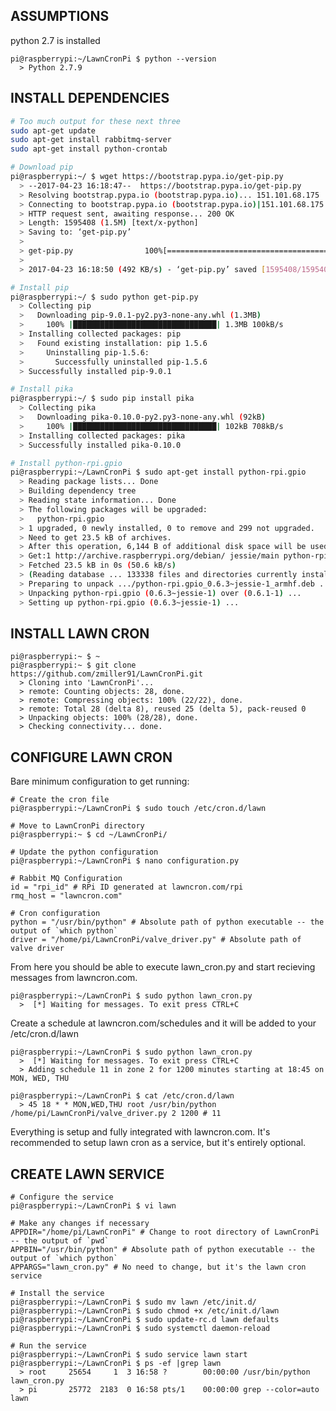 ASSUMPTIONS
-----------
python 2.7 is installed

    pi@raspberrypi:~/LawnCronPi $ python --version
      > Python 2.7.9


INSTALL DEPENDENCIES
--------------------

```bash
# Too much output for these next three
sudo apt-get update
sudo apt-get install rabbitmq-server
sudo apt-get install python-crontab

# Download pip
pi@raspberrypi:~/ $ wget https://bootstrap.pypa.io/get-pip.py
  > --2017-04-23 16:18:47--  https://bootstrap.pypa.io/get-pip.py
  > Resolving bootstrap.pypa.io (bootstrap.pypa.io)... 151.101.68.175
  > Connecting to bootstrap.pypa.io (bootstrap.pypa.io)|151.101.68.175|:443... connected.
  > HTTP request sent, awaiting response... 200 OK
  > Length: 1595408 (1.5M) [text/x-python]
  > Saving to: ‘get-pip.py’
  >
  > get-pip.py                100%[====================================>]   1.52M   492KB/s   in 3.2s
  >
  > 2017-04-23 16:18:50 (492 KB/s) - ‘get-pip.py’ saved [1595408/1595408]

# Install pip
pi@raspberrypi:~/ $ sudo python get-pip.py
  > Collecting pip
  >   Downloading pip-9.0.1-py2.py3-none-any.whl (1.3MB)
  >     100% |████████████████████████████████| 1.3MB 100kB/s
  > Installing collected packages: pip
  >   Found existing installation: pip 1.5.6
  >     Uninstalling pip-1.5.6:
  >       Successfully uninstalled pip-1.5.6
  > Successfully installed pip-9.0.1

# Install pika
pi@raspberrypi:~/ $ sudo pip install pika
  > Collecting pika
  >   Downloading pika-0.10.0-py2.py3-none-any.whl (92kB)
  >     100% |████████████████████████████████| 102kB 708kB/s
  > Installing collected packages: pika
  > Successfully installed pika-0.10.0

# Install python-rpi.gpio
pi@raspberrypi:~/LawnCronPi $ sudo apt-get install python-rpi.gpio
  > Reading package lists... Done
  > Building dependency tree
  > Reading state information... Done
  > The following packages will be upgraded:
  >   python-rpi.gpio
  > 1 upgraded, 0 newly installed, 0 to remove and 299 not upgraded.
  > Need to get 23.5 kB of archives.
  > After this operation, 6,144 B of additional disk space will be used.
  > Get:1 http://archive.raspberrypi.org/debian/ jessie/main python-rpi.gpio armhf 0.6.3~jessie-1 [23.5 kB]
  > Fetched 23.5 kB in 0s (50.6 kB/s)
  > (Reading database ... 133338 files and directories currently installed.)
  > Preparing to unpack .../python-rpi.gpio_0.6.3~jessie-1_armhf.deb ...
  > Unpacking python-rpi.gpio (0.6.3~jessie-1) over (0.6.1-1) ...
  > Setting up python-rpi.gpio (0.6.3~jessie-1) ...
```

INSTALL LAWN CRON
-------------

    pi@raspberrypi:~ $ ~
    pi@raspberrypi:~ $ git clone https://github.com/zmiller91/LawnCronPi.git
      > Cloning into 'LawnCronPi'...
      > remote: Counting objects: 28, done.
      > remote: Compressing objects: 100% (22/22), done.
      > remote: Total 28 (delta 8), reused 25 (delta 5), pack-reused 0
      > Unpacking objects: 100% (28/28), done.
      > Checking connectivity... done.

CONFIGURE LAWN CRON
---------------------------

Bare minimum configuration to get running:

    # Create the cron file
    pi@raspberrypi:~/LawnCronPi $ sudo touch /etc/cron.d/lawn

    # Move to LawnCronPi directory
    pi@raspberrypi:~ $ cd ~/LawnCronPi/

    # Update the python configuration
    pi@raspberrypi:~/LawnCronPi $ nano configuration.py

    # Rabbit MQ Configuration
    id = "rpi_id" # RPi ID generated at lawncron.com/rpi
    rmq_host = "lawncron.com"

    # Cron configuration
    python = "/usr/bin/python" # Absolute path of python executable -- the output of `which python`
    driver = "/home/pi/LawnCronPi/valve_driver.py" # Absolute path of valve driver

From here you should be able to execute lawn_cron.py and start recieving messages from lawncron.com.

    pi@raspberrypi:~/LawnCronPi $ sudo python lawn_cron.py
      >  [*] Waiting for messages. To exit press CTRL+C

Create a schedule at lawncron.com/schedules and it will be added to your /etc/cron.d/lawn

    pi@raspberrypi:~/LawnCronPi $ sudo python lawn_cron.py
      >  [*] Waiting for messages. To exit press CTRL+C
      > Adding schedule 11 in zone 2 for 1200 minutes starting at 18:45 on MON, WED, THU

    pi@raspberrypi:~/LawnCronPi $ cat /etc/cron.d/lawn
      > 45 18 * * MON,WED,THU root /usr/bin/python /home/pi/LawnCronPi/valve_driver.py 2 1200 # 11

Everything is setup and fully integrated with lawncron.com. It's recommended to setup lawn cron as a service, but it's
entirely optional.

CREATE LAWN SERVICE
-------------------

    # Configure the service
    pi@raspberrypi:~/LawnCronPi $ vi lawn

    # Make any changes if necessary
    APPDIR="/home/pi/LawnCronPi" # Change to root directory of LawnCronPi -- the output of `pwd`
    APPBIN="/usr/bin/python" # Absolute path of python executable -- the output of `which python`
    APPARGS="lawn_cron.py" # No need to change, but it's the lawn cron service

    # Install the service
    pi@raspberrypi:~/LawnCronPi $ sudo mv lawn /etc/init.d/
    pi@raspberrypi:~/LawnCronPi $ sudo chmod +x /etc/init.d/lawn
    pi@raspberrypi:~/LawnCronPi $ sudo update-rc.d lawn defaults
    pi@raspberrypi:~/LawnCronPi $ sudo systemctl daemon-reload

    # Run the service
    pi@raspberrypi:~/LawnCronPi $ sudo service lawn start
    pi@raspberrypi:~/LawnCronPi $ ps -ef |grep lawn
      > root     25654     1  3 16:58 ?        00:00:00 /usr/bin/python lawn_cron.py
      > pi       25772  2183  0 16:58 pts/1    00:00:00 grep --color=auto lawn